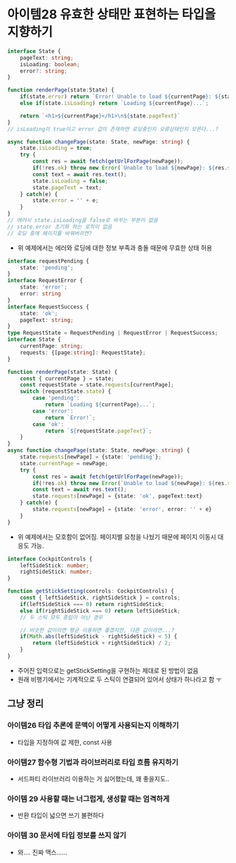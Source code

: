 # 아이템28 유효한 상태만 표현하는 타입을 지향하기

```ts
interface State {
	pageText: string;
	isLoading: boolean;
	error?: string;
}

function renderPage(state:State) {
	if(state.error) return `Error! Unable to load ${currentPage}: ${state.error}`
	else if(state.isLoading) return `Loading ${currentPage}...`;

	return `<h1>${currentPage}</h1>\n${state.pageText}`
}
// isLoading이 true이고 error 값이 존재하면 로딩중인지 오류상태인지 모른다...?

async function changePage(state: State, newPage: string) {
	state.isLoading = true;
	try {
		const res = await fetch(getUrlForPage(newPage));
		if(!res.ok) throw new Error(`Unable to load ${newPage}: ${res.statusText}`);
		const text = await res.text();
		state.isLoading = false;
		state.pageText = text;
	} catch(e) {
		state.error = '' + e;
	}
}
// 에러시 state.isLoading을 false로 바꾸는 부분이 없음
// state.error 초기화 하는 로직이 없음
// 로딩 중에 페이지를 바꿔버리면?
```

* 위 예제에서는 에러와 로딩에 대한 정보 부족과 충돌 때문에 무효한 상태 허용

```ts
interface requestPending {
	state: 'pending';
}
interface RequestError {
	state: 'error';
	error: string
}
interface RequestSuccess {
	state: 'ok';
	pageText: string;
}
type RequestState = RequestPending | RequestError | RequestSuccess;
interface State {
	currentPage: string;
	requests: {[page:string]: RequestState};
}

function renderPage(state: State) {
	const { currentPage } = state;
	const requestState = state.requests[currentPage];
	switch (requestState.state) {
		case 'pending':
			return `Loading ${currentPage}...`;
		case 'error':
			return `Error!`;
		case 'ok':
			return `${requestState.pageText}`;
	}
}
async function changePage(state: State, newPage: string) {
	state.requests[newPage] = {state: 'pending'};
	state.currentPage = newPage;
	try {
		const res = await fetch(getUrlForPage(newPage));
		if(!res.ok) throw new Error(`Unable to load ${newPage}: ${res.statusText}`);
		const text = await res.text();
		state.requests[newPage] = {state: 'ok', pageText:text}
	} catch(e) {
		state.requests[newPage] = {state: 'error', error: '' + e}
	}
}
```

* 위 예제에서는 모호함이 없어짐. 페이지별 요청을 나눴기 때문에 페이지 이동시 대응도 가능.

```ts
interface CockpitControls {
	leftSideStick: number;
	rightSideStick: number;
}

function getStickSetting(controls: CockpitControls) {
	const { leftSideStick, rightSideStick } = controls;
	if(leftSideStick === 0) return rightSideStick;
	else if(rightSideStick === 0) return leftSideStick;
	// 두 스틱 모두 중립이 아닌 경우

	// 비슷한 값이라면 평균 이용하면 좋겠지만, 다른 값이라면...?
	if(Math.abs(leftSideStick - rightSideStick) < 5) {
		return (leftSideStick + rightSideStick) / 2;
	}
}
```

* 주어진 입력으로는 getStickSetting을 구현하는 제대로 된 방법이 없음
* 원래 비행기에서는 기계적으로 두 스틱이 연결되어 있어서 상태가 하나라고 함 ㅜ

## 그냥 정리

### 아이템26 타입 추론에 문맥이 어떻게 사용되는지 이해하기

* 타입을 지정하여 값 제한, const 사용

### 아이템27 함수형 기법과 라이브러리로 타입 흐름 유지하기

* 서드파티 라이브러리 이용하는 거 싫어했는데, 꽤 좋을지도..

### 아이템 29 사용할 때는 너그럽게, 생성할 때는 엄격하게

* 반환 타입이 넓으면 쓰기 불편하다

### 아이템 30 문서에 타입 정보를 쓰지 않기

* 와.... 진짜 맥스......